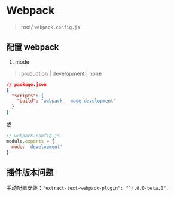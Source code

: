 # Webpack
> root/ `webpack.config.js`

## 配置 webpack
1. mode
> production | development | none
```json
// package.json
{
  "scripts": {
    "build": "webpack --mode development"
  }
}
```
或
```js
// webpack.config.js
module.exports = {
  mode: 'development'
}
```

## 插件版本问题
手动配置安装：`"extract-text-webpack-plugin": "^4.0.0-beta.0",`
